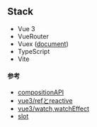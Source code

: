 ## Stack
- Vue 3
- VueRouter
- Vuex ([document](https://vuex.vuejs.org/ja/))
- TypeScript
- Vite

#### 参考
- [compositionAPI](https://qiita.com/Yametaro/items/5905f020acaf1f748d07)
- [vue3/refとreactive](https://qiita.com/tommy0218/items/dbb4dd22d488b8d27d2e)
- [vue3/watch,watchEffect](https://qiita.com/doz13189/items/d09cfc6e1ff38621c2cc)
- [slot](https://reffect.co.jp/vue/vue-js-slot-scoped-slot#Scoped_SlotSlot)
